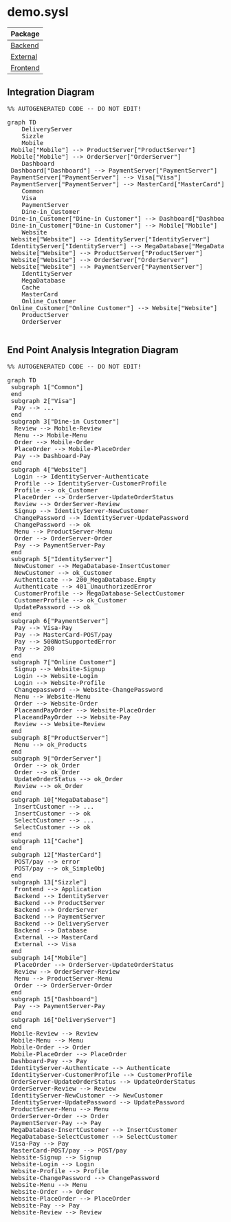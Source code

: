
<script src="https://cdn.jsdelivr.net/npm/mermaid/dist/mermaid.min.js"></script>


# demo.sysl

| Package |
----|
[Backend](Backend/README.md)|
[External](External/README.md)|
[Frontend](Frontend/README.md)|

## Integration Diagram

<pre class="mermaid">
%% AUTOGENERATED CODE -- DO NOT EDIT!

graph TD
    DeliveryServer
    Sizzle
    Mobile
 Mobile["Mobile"] --> ProductServer["ProductServer"]
 Mobile["Mobile"] --> OrderServer["OrderServer"]
    Dashboard
 Dashboard["Dashboard"] --> PaymentServer["PaymentServer"]
 PaymentServer["PaymentServer"] --> Visa["Visa"]
 PaymentServer["PaymentServer"] --> MasterCard["MasterCard"]
    Common
    Visa
    PaymentServer
    Dine-in_Customer
 Dine-in_Customer["Dine-in Customer"] --> Dashboard["Dashboard"]
 Dine-in_Customer["Dine-in Customer"] --> Mobile["Mobile"]
    Website
 Website["Website"] --> IdentityServer["IdentityServer"]
 IdentityServer["IdentityServer"] --> MegaDatabase["MegaDatabase"]
 Website["Website"] --> ProductServer["ProductServer"]
 Website["Website"] --> OrderServer["OrderServer"]
 Website["Website"] --> PaymentServer["PaymentServer"]
    IdentityServer
    MegaDatabase
    Cache
    MasterCard
    Online_Customer
 Online_Customer["Online Customer"] --> Website["Website"]
    ProductServer
    OrderServer

</pre>

## End Point Analysis Integration Diagram
<pre class="mermaid">
%% AUTOGENERATED CODE -- DO NOT EDIT!

graph TD
 subgraph 1["Common"]
 end
 subgraph 2["Visa"]
  Pay --> ...
 end
 subgraph 3["Dine-in Customer"]
  Review --> Mobile-Review
  Menu --> Mobile-Menu
  Order --> Mobile-Order
  PlaceOrder --> Mobile-PlaceOrder
  Pay --> Dashboard-Pay
 end
 subgraph 4["Website"]
  Login --> IdentityServer-Authenticate
  Profile --> IdentityServer-CustomerProfile
  Profile --> ok_Customer
  PlaceOrder --> OrderServer-UpdateOrderStatus
  Review --> OrderServer-Review
  Signup --> IdentityServer-NewCustomer
  ChangePassword --> IdentityServer-UpdatePassword
  ChangePassword --> ok
  Menu --> ProductServer-Menu
  Order --> OrderServer-Order
  Pay --> PaymentServer-Pay
 end
 subgraph 5["IdentityServer"]
  NewCustomer --> MegaDatabase-InsertCustomer
  NewCustomer --> ok_Customer
  Authenticate --> 200_MegaDatabase.Empty
  Authenticate --> 401_UnauthorizedError
  CustomerProfile --> MegaDatabase-SelectCustomer
  CustomerProfile --> ok_Customer
  UpdatePassword --> ok
 end
 subgraph 6["PaymentServer"]
  Pay --> Visa-Pay
  Pay --> MasterCard-POST/pay
  Pay --> 500NotSupportedError
  Pay --> 200
 end
 subgraph 7["Online Customer"]
  Signup --> Website-Signup
  Login --> Website-Login
  Login --> Website-Profile
  Changepassword --> Website-ChangePassword
  Menu --> Website-Menu
  Order --> Website-Order
  PlaceandPayOrder --> Website-PlaceOrder
  PlaceandPayOrder --> Website-Pay
  Review --> Website-Review
 end
 subgraph 8["ProductServer"]
  Menu --> ok_Products
 end
 subgraph 9["OrderServer"]
  Order --> ok_Order
  Order --> ok_Order
  UpdateOrderStatus --> ok_Order
  Review --> ok_Order
 end
 subgraph 10["MegaDatabase"]
  InsertCustomer --> ...
  InsertCustomer --> ok
  SelectCustomer --> ...
  SelectCustomer --> ok
 end
 subgraph 11["Cache"]
 end
 subgraph 12["MasterCard"]
  POST/pay --> error
  POST/pay --> ok_SimpleObj
 end
 subgraph 13["Sizzle"]
  Frontend --> Application
  Backend --> IdentityServer
  Backend --> ProductServer
  Backend --> OrderServer
  Backend --> PaymentServer
  Backend --> DeliveryServer
  Backend --> Database
  External --> MasterCard
  External --> Visa
 end
 subgraph 14["Mobile"]
  PlaceOrder --> OrderServer-UpdateOrderStatus
  Review --> OrderServer-Review
  Menu --> ProductServer-Menu
  Order --> OrderServer-Order
 end
 subgraph 15["Dashboard"]
  Pay --> PaymentServer-Pay
 end
 subgraph 16["DeliveryServer"]
 end
 Mobile-Review --> Review
 Mobile-Menu --> Menu
 Mobile-Order --> Order
 Mobile-PlaceOrder --> PlaceOrder
 Dashboard-Pay --> Pay
 IdentityServer-Authenticate --> Authenticate
 IdentityServer-CustomerProfile --> CustomerProfile
 OrderServer-UpdateOrderStatus --> UpdateOrderStatus
 OrderServer-Review --> Review
 IdentityServer-NewCustomer --> NewCustomer
 IdentityServer-UpdatePassword --> UpdatePassword
 ProductServer-Menu --> Menu
 OrderServer-Order --> Order
 PaymentServer-Pay --> Pay
 MegaDatabase-InsertCustomer --> InsertCustomer
 MegaDatabase-SelectCustomer --> SelectCustomer
 Visa-Pay --> Pay
 MasterCard-POST/pay --> POST/pay
 Website-Signup --> Signup
 Website-Login --> Login
 Website-Profile --> Profile
 Website-ChangePassword --> ChangePassword
 Website-Menu --> Menu
 Website-Order --> Order
 Website-PlaceOrder --> PlaceOrder
 Website-Pay --> Pay
 Website-Review --> Review

</pre>

